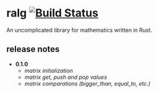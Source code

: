 # ralg [![Build Status](https://travis-ci.org/aleics/ralg.svg?branch=master)](https://travis-ci.org/aleics/ralg)
An uncomplicated library for mathematics written in Rust.

## release notes
* **0.1.0**
  * *matrix initialization*
  * *matrix get, push and pop values*
  * *matrix comparations (bigger_than, equal_to, etc.)*
